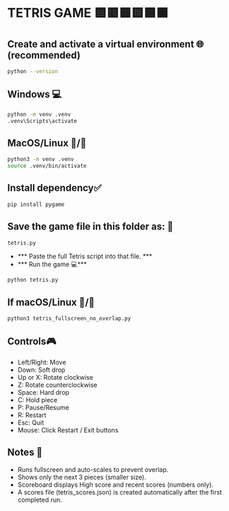 # **TETRIS GAME** 🟦🟥🟩🟨🟪🟧


## Create and activate a virtual environment 🌐(recommended)

```sh
python --version
```


## Windows 💻

```sh 
python -m venv .venv
.venv\Scripts\activate
```


## MacOS/Linux 🍎/🐧

```sh 
python3 -m venv .venv
source .venv/bin/activate
```


## Install dependency✅

```sh 
pip install pygame
```


## Save the game file in this folder as: 📁

```sh 
tetris.py
```


- *** Paste the full Tetris script into that file. ***
- *** Run the game 💻***
  
```sh
python tetris.py
```


## If macOS/Linux 🍎/🐧

```sh 
python3 tetris_fullscreen_no_overlap.py
```


## Controls🎮
- Left/Right: Move
- Down: Soft drop
- Up or X: Rotate clockwise
- Z: Rotate counterclockwise
- Space: Hard drop
- C: Hold piece
- P: Pause/Resume
- R: Restart
- Esc: Quit
- Mouse: Click Restart / Exit buttons

## Notes 📝
- Runs fullscreen and auto-scales to prevent overlap.
- Shows only the next 3 pieces (smaller size).
- Scoreboard displays High score and recent scores (numbers only).
- A scores file (tetris_scores.json) is created automatically after the first completed run.

